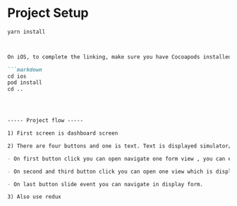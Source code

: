 # Project Setup

```markdown
yarn install



On iOS, to complete the linking, make sure you have Cocoapods installed. Then run:

```markdown
cd ios
pod install
cd ..




----- Project flow -----

1) First screen is dashboard screen

2) There are four buttons and one is text. Text is displayed simulator/emulator or real device info.

- On first button click you can open navigate one form view , you can enter your name and then press submit you can navigate back

- On second and third button click you can open one view which is display user information which is enter in displayform viewimageStyle1

- On last button slide event you can navigate in display form.

3) Also use redux
